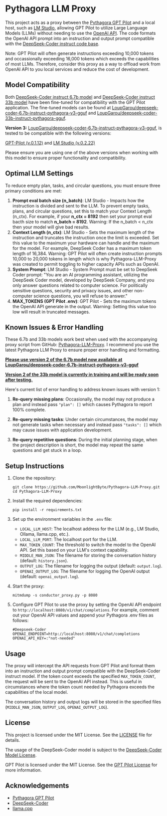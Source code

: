 # Pythagora LLM Proxy

This project acts as a proxy between the [Pythagora GPT Pilot](https://github.com/Pythagora-io/gpt-pilot) and a local host, such as [LM Studio](https://lmstudio.ai), allowing GPT Pilot to utilize Large Language Models (LLMs) without needing to use the [OpenAI API](https://openai.com/). The code formats the OpenAI API prompt into an instruction and output prompt compatible with the [DeepSeek-Coder instruct code base](https://huggingface.co/deepseek-ai/deepseek-coder-6.7b-instruct).

Note: GPT Pilot will often generate instructions exceeding 10,000 tokens and occassionally exceeding 16,000 tokens which exceeds the capabilities of most LLMs. Therefore, consider this proxy as a way to offload work from OpenAI API to you local services and reduce the cost of development.

## Model Compatibility

Both [DeepSeek-Coder instruct 6.7b model](https://huggingface.co/deepseek-ai/deepseek-coder-6.7b-instruct) and [DeepSeek-Coder instruct 33b model](https://huggingface.co/deepseek-ai/deepseek-coder-33b-instruct) have been fine-tuned for compatibility with the GPT Pilot application. The fine-tuned models can be found at [LoupGarou/deepseek-coder-6.7b-instruct-pythagora-v3-gguf](https://huggingface.co/LoupGarou/deepseek-coder-6.7b-instruct-pythagora-v3-gguf) and [LoupGarou/deepseek-coder-33b-instruct-pythagora-gguf](https://huggingface.co/LoupGarou/deepseek-coder-33b-instruct-pythagora-gguf).

**Version 3:** [LoupGarou/deepseek-coder-6.7b-instruct-pythagora-v3-gguf](https://huggingface.co/LoupGarou/deepseek-coder-6.7b-instruct-pythagora-v3-gguf), is tested to be compatible with the following versions:

[GPT-Pilot (v.0.1.12)](https://github.com/Pythagora-io/gpt-pilot/tree/4c1ffa957742c47419ab1aba7f5bf62b3f00bb90) and 
[LM Studio (v.0.2.22)](https://releases.lmstudio.ai/windows/0.2.22/c/latest/LM-Studio-0.2.22-Setup.exe)

Please ensure you are using one of the above versions when working with this model to ensure proper functionality and compatibility.

## Optimal LLM Settings

To reduce empty plan, tasks, and circular questions, you must ensure three primary conditions are met:

1. **Prompt eval batch size (n_batch)**: LM Studio - Impacts how the instruction is divided and sent to the LLM. To prevent empty tasks, plans, and circular questions, set this to match your Context Length (n_ctx). For example, if your **n_ctx = 8192** then set your prompt eval bacth size to match **n_batch = 8192**. Warning: If the n_batch < n_ctx then your model will give bad results.
2. **Context Length (n_ctx)**: LM Studio - Sets the maximum length of the instruction and truncates the instruction once the limit is exceeded. Set this value to the maximum your hardware can handle and the maximum for the model. For example, DeepSeek Coder has a maximum token length of 16,384. Warning: GPT Pilot will often create instruction prompts 10,000 to 20,000 tokens in length which is why Pythagora-LLM-Proxy was created to permit toggling to higher capacity APIs such as OpenAI.
3. **System Prompt**: LM Studio - System Prompt must be set to DeepSeek Coder prompt: "You are an AI programming assistant, utilizing the DeepSeek Coder model, developed by DeepSeek Company, and you only answer questions related to computer science. For politically sensitive questions, security and privacy issues, and other non-computer science questions, you will refuse to answer."
4. **MAX_TOKENS (GPT Pilot .env)**: GPT Pilot - Sets the maximum tokens the OpenAI API generate in the output. Warning: Setting this value too low will result in truncated messages.

## Known Issues & Error Handling

These 6.7b and 33b models work best when used with the accompanying proxy script from GitHub: [Pythagora-LLM-Proxy](https://github.com/MoonlightByte/Pythagora-LLM-Proxy). I recommend you use the latest Pythagora LLM Proxy to ensure proper error handling and formatting.

<u><b>Please use version 2 of the 6.7b model now available at [LoupGarou/deepseek-coder-6.7b-instruct-pythagora-v3-gguf](https://huggingface.co/LoupGarou/deepseek-coder-6.7b-instruct-pythagora-v3-gguf)</b></u>

<u><b>Version 2 of the 33b model is currently in training and will be ready soon after testing.</b></u>

Here's current list of error handling to address known issues with version 1:

1. **Re-query missing plans**: Occasionally, the model may not produce a plan and instead pass `"plan": []` which causes Pythagora to report 100% complete.

2. **Re-query missing tasks**: Under certain circumstances, the model may not generate tasks when necessary and instead pass `"tasks": []` which may cause issues with application development.

3. **Re-query repetitive questions**: During the initial planning stage, when the project description is short, the model may repeat the same questions and get stuck in a loop.

## Setup Instructions

1. Clone the repository:
   ```
   git clone https://github.com/MoonlightByte/Pythagora-LLM-Proxy.git
   cd Pythagora-LLM-Proxy
   ```

2. Install the required dependencies:
   ```
   pip install -r requirements.txt
   ```

3. Set up the environment variables in the `.env` file:
   - `LOCAL_LLM_HOST`: The localhost address for the LLM (e.g., LM Studio, Ollama, llama.cpp, etc.).
   - `LOCAL_LLM_PORT`: The localhost port for the LLM.
   - `MAX_TOKEN_COUNT`: The threshold to switch the model to the OpenAI API. Set this based on your LLM's context capability.
   - `MIDDLE_MAN_JSON`: The filename for storing the conversation history (default: `history.json`).
   - `OUTPUT_LOG`: The filename for logging the output (default: `output.log`).
   - `OPENAI_OUTPUT_LOG`: The filename for logging the OpenAI output (default: `openai_output.log`).

4. Start the proxy:
   ```
   mitmdump -s conductor_proxy.py -p 8080
   ```

5. Configure GPT Pilot to use the proxy by setting the OpenAI API endpoint to `http://localhost:8080/v1/chat/completions`. For example, comment out your OpenAI API values and append your Pythagora .env files as follows:
   ```
   #Deepseek-Coder
   OPENAI_ENDPOINT=http://localhost:8080/v1/chat/completions
   OPENAI_API_KEY=:"not-needed"
   ```

## Usage

The proxy will intercept the API requests from GPT Pilot and format them into an instruction and output prompt compatible with the DeepSeek-Coder instruct model. If the token count exceeds the specified `MAX_TOKEN_COUNT`, the request will be sent to the OpenAI API instead. This is useful in circumstances where the token count needed by Pythagora exceeds the capabilities of the local model.

The conversation history and output logs will be stored in the specified files (`MIDDLE_MAN_JSON`, `OUTPUT_LOG`, `OPENAI_OUTPUT_LOG`).

## License

This project is licensed under the MIT License. See the [LICENSE](LICENSE) file for details.

The usage of the DeepSeek-Coder model is subject to the [DeepSeek-Coder Model License](https://github.com/deepseek-ai/deepseek-coder/blob/main/LICENSE-MODEL).

GPT Pilot is licensed under the MIT License. See the [GPT Pilot License](https://github.com/Pythagora-io/gpt-pilot/blob/main/LICENSE) for more information.

## Acknowledgements

- [Pythagora GPT Pilot](https://github.com/Pythagora-io/pythagora)
- [DeepSeek-Coder](https://github.com/deepseek-ai/deepseek-coder)
- [llama.cpp](https://github.com/ggerganov/llama.cpp)
